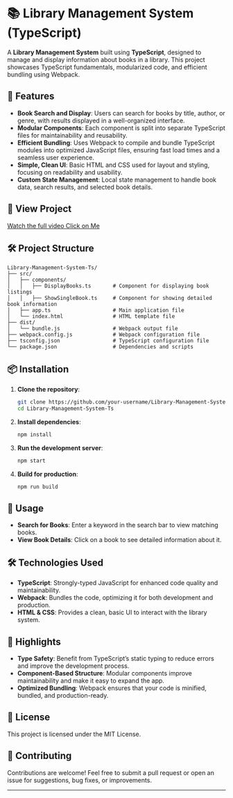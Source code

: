 # 📚 Library Management System (TypeScript)

A **Library Management System** built using **TypeScript**, designed to manage and display information about books in a library. This project showcases TypeScript fundamentals, modularized code, and efficient bundling using Webpack.

## 🚀 Features

- **Book Search and Display**: Users can search for books by title, author, or genre, with results displayed in a well-organized interface.
- **Modular Components**: Each component is split into separate TypeScript files for maintainability and reusability.
- **Efficient Bundling**: Uses Webpack to compile and bundle TypeScript modules into optimized JavaScript files, ensuring fast load times and a seamless user experience.
- **Simple, Clean UI**: Basic HTML and CSS used for layout and styling, focusing on readability and usability.
- **Custom State Management**: Local state management to handle book data, search results, and selected book details.

## 👀 View Project


[Watch the full video Click on Me](https://drive.google.com/file/d/1FJxt-GHlOUoFmJ_mnHfSK_Av_1TAndwB/view?usp=drive_link)

## 🛠️ Project Structure

```plaintext
Library-Management-System-Ts/
├── src/
│   ├── components/
│   │   ├── DisplayBooks.ts       # Component for displaying book listings
│   │   ├── ShowSingleBook.ts     # Component for showing detailed book information
│   ├── app.ts                    # Main application file
│   └── index.html                # HTML template file
├── dist/
│   └── bundle.js                 # Webpack output file
├── webpack.config.js             # Webpack configuration file
├── tsconfig.json                 # TypeScript configuration file
└── package.json                  # Dependencies and scripts
```

## 📦 Installation

1. **Clone the repository**:
   ```bash
   git clone https://github.com/your-username/Library-Management-System-Ts.git
   cd Library-Management-System-Ts
   ```

2. **Install dependencies**:
   ```bash
   npm install
   ```

3. **Run the development server**:
   ```bash
   npm start
   ```

4. **Build for production**:
   ```bash
   npm run build
   ```

## 📖 Usage

- **Search for Books**: Enter a keyword in the search bar to view matching books.
- **View Book Details**: Click on a book to see detailed information about it.

## 🛠️ Technologies Used

- **TypeScript**: Strongly-typed JavaScript for enhanced code quality and maintainability.
- **Webpack**: Bundles the code, optimizing it for both development and production.
- **HTML & CSS**: Provides a clean, basic UI to interact with the library system.

## 🌟 Highlights

- **Type Safety**: Benefit from TypeScript’s static typing to reduce errors and improve the development process.
- **Component-Based Structure**: Modular components improve maintainability and make it easy to expand the app.
- **Optimized Bundling**: Webpack ensures that your code is minified, bundled, and production-ready.

## 📜 License

This project is licensed under the MIT License.

## 👥 Contributing

Contributions are welcome! Feel free to submit a pull request or open an issue for suggestions, bug fixes, or improvements.

---


